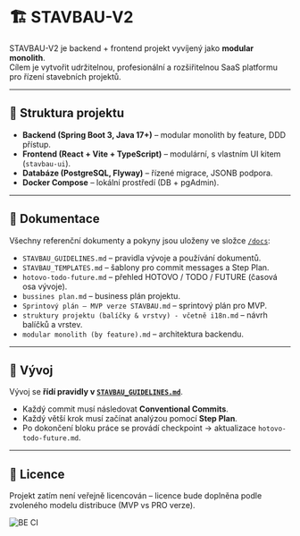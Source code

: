# 🏗️ STAVBAU-V2

STAVBAU-V2 je backend + frontend projekt vyvíjený jako **modular monolith**.  
Cílem je vytvořit udržitelnou, profesionální a rozšiřitelnou SaaS platformu pro řízení stavebních projektů.

---

## 📂 Struktura projektu
- **Backend (Spring Boot 3, Java 17+)** – modular monolith by feature, DDD přístup.  
- **Frontend (React + Vite + TypeScript)** – modulární, s vlastním UI kitem (`stavbau-ui`).  
- **Databáze (PostgreSQL, Flyway)** – řízené migrace, JSONB podpora.  
- **Docker Compose** – lokální prostředí (DB + pgAdmin).  

---

## 📑 Dokumentace
Všechny referenční dokumenty a pokyny jsou uloženy ve složce [`/docs`](./docs):  
- `STAVBAU_GUIDELINES.md` – pravidla vývoje a používání dokumentů.  
- `STAVBAU_TEMPLATES.md` – šablony pro commit messages a Step Plan.  
- `hotovo-todo-future.md` – přehled HOTOVO / TODO / FUTURE (časová osa vývoje).  
- `bussines plan.md` – business plán projektu.  
- `Sprintový plán – MVP verze STAVBAU.md` – sprintový plán pro MVP.  
- `struktury projektu (balíčky & vrstvy) - včetně i18n.md` – návrh balíčků a vrstev.  
- `modular monolith (by feature).md` – architektura backendu.  

---

## 🚀 Vývoj
Vývoj se **řídí pravidly v [`STAVBAU_GUIDELINES.md`](./docs/STAVBAU_GUIDELINES.md)**.  

- Každý commit musí následovat **Conventional Commits**.  
- Každý větší krok musí začínat analýzou pomocí **Step Plan**.  
- Po dokončení bloku práce se provádí checkpoint → aktualizace `hotovo-todo-future.md`.  

---
## 📜 Licence
Projekt zatím není veřejně licencován – licence bude doplněna podle zvoleného modelu distribuce (MVP vs PRO verze).  

![BE CI](https://github.com/preisvladimir/stavbau-backend-v2/actions/workflows/backend-ci.yml/badge.svg)
